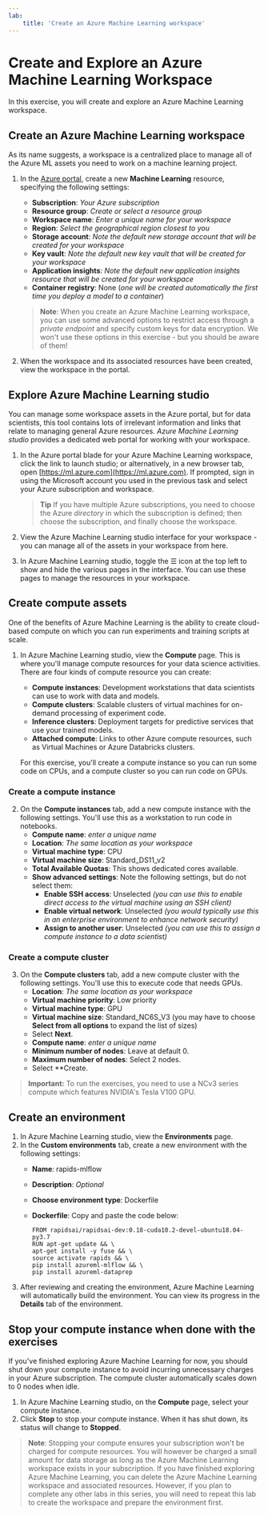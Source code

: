 ```yaml
---
lab:
    title: 'Create an Azure Machine Learning workspace'
---
```


# Create and Explore an Azure Machine Learning Workspace

In this exercise, you will create and explore an Azure Machine Learning workspace.

## Create an Azure Machine Learning workspace

As its name suggests, a workspace is a centralized place to manage all of the Azure ML assets you need to work on a machine learning project.

1. In the [Azure portal](https://portal.azure.com), create a new **Machine Learning** resource, specifying the following settings:

    - **Subscription**: *Your Azure subscription*
    - **Resource group**: *Create or select a resource group*
    - **Workspace name**: *Enter a unique name for your workspace*
    - **Region**: *Select the geographical region closest to you*
    - **Storage account**: *Note the default new storage account that will be created for your workspace*
    - **Key vault**: *Note the default new key vault that will be created for your workspace*
    - **Application insights**: *Note the default new application insights resource that will be created for your workspace*
    - **Container registry**: None (*one will be created automatically the first time you deploy a model to a container*)

    > **Note**: When you create an Azure Machine Learning workspace, you can use some advanced options to restrict access through a *private endpoint* and specify custom keys for data encryption. We won't use these options in this exercise - but you should be aware of them!
2. When the workspace and its associated resources have been created, view the workspace in the portal.

## Explore Azure Machine Learning studio

You can manage some workspace assets in the Azure portal, but for data scientists, this tool contains lots of irrelevant information and links that relate to managing general Azure resources. *Azure Machine Learning studio* provides a dedicated web portal for working with your workspace.

1. In the Azure portal blade for your Azure Machine Learning workspace, click the link to launch studio; or alternatively, in a new browser tab, open [https://ml.azure.com](https://ml.azure.com). If prompted, sign in using the Microsoft account you used in the previous task and select your Azure subscription and workspace.

    > **Tip** If you have multiple Azure subscriptions, you need to choose the Azure *directory* in which the subscription is defined; then choose the subscription, and finally choose the workspace.
2. View the Azure Machine Learning studio interface for your workspace - you can manage all of the assets in your workspace from here.
3. In Azure Machine Learning studio, toggle the &#9776; icon at the top left to show and hide the various pages in the interface. You can use these pages to manage the resources in your workspace.

## Create compute assets

One of the benefits of Azure Machine Learning is the ability to create cloud-based compute on which you can run experiments and training scripts at scale.

1. In Azure Machine Learning studio, view the **Compute** page. This is where you'll manage compute resources for your data science activities. There are four kinds of compute resource you can create:
    - **Compute instances**: Development workstations that data scientists can use to work with data and models.
    - **Compute clusters**: Scalable clusters of virtual machines for on-demand processing of experiment code.
    - **Inference clusters**: Deployment targets for predictive services that use your trained models.
    - **Attached compute**: Links to other Azure compute resources, such as Virtual Machines or Azure Databricks clusters.

    For this exercise, you'll create a compute instance so you can run some code on CPUs, and a compute cluster so you can run code on GPUs.

### Create a compute instance

2. On the **Compute instances** tab, add a new compute instance with the following settings. You'll use this as a workstation to run code in notebooks.
    - **Compute name**: *enter a unique name*
    - **Location**: *The same location as your workspace*
    - **Virtual machine type**: CPU
    - **Virtual machine size**: Standard_DS11_v2
    - **Total Available Quotas**: This shows dedicated cores available.
    - **Show advanced settings**: Note the following settings, but do not select them: 
        - **Enable SSH access**: Unselected *(you can use this to enable direct access to the virtual machine using an SSH client)*
        - **Enable virtual network**: Unselected *(you would typically use this in an enterprise environment to enhance network security)*
        - **Assign to another user**: Unselected *(you can use this to assign a compute instance to a data scientist)*

### Create a compute cluster

3. On the **Compute clusters** tab, add a new compute cluster with the following settings. You'll use this to execute code that needs GPUs.
    - **Location**: *The same location as your workspace*
    - **Virtual machine priority**: Low priority
    - **Virtual machine type**: GPU
    - **Virtual machine size**: Standard_NC6S_V3 (you may have to choose **Select from all options** to expand the list of sizes)
    - Select **Next**.
    - **Compute name**: *enter a unique name*
    - **Minimum number of nodes**: Leave at default 0.
    - **Maximum number of nodes**: Select 2 nodes.
    - Select **Create.

> **Important:** To run the exercises, you need to use a NCv3 series compute which features NVIDIA's Tesla V100 GPU.

## Create an environment

1. In Azure Machine Learning studio, view the **Environments** page.
2. In the **Custom environments** tab, create a new environment with the following settings:
    - **Name**: rapids-mlflow
    - **Description**: *Optional*
    - **Choose environment type**: Dockerfile
    - **Dockerfile**: Copy and paste the code below:

        ```
        FROM rapidsai/rapidsai-dev:0.18-cuda10.2-devel-ubuntu18.04-py3.7
        RUN apt-get update && \
        apt-get install -y fuse && \
        source activate rapids && \
        pip install azureml-mlflow && \
        pip install azureml-dataprep
        ```
3. After reviewing and creating the environment, Azure Machine Learning will automatically build the environment. You can view its progress in the **Details** tab of the environment.

## Stop your compute instance when done with the exercises

If you've finished exploring Azure Machine Learning for now, you should shut down your compute instance to avoid incurring unnecessary charges in your Azure subscription. The compute cluster automatically scales down to 0 nodes when idle.

1. In Azure Machine Learning studio, on the **Compute** page, select your compute instance.
2. Click **Stop** to stop your compute instance. When it has shut down, its status will change to **Stopped**.

> **Note**: Stopping your compute ensures your subscription won't be charged for compute resources. You will however be charged a small amount for data storage as long as the Azure Machine Learning workspace exists in your subscription. If you have finished exploring Azure Machine Learning, you can delete the Azure Machine Learning workspace and associated resources. However, if you plan to complete any other labs in this series, you will need to repeat this lab to create the workspace and prepare the environment first.
